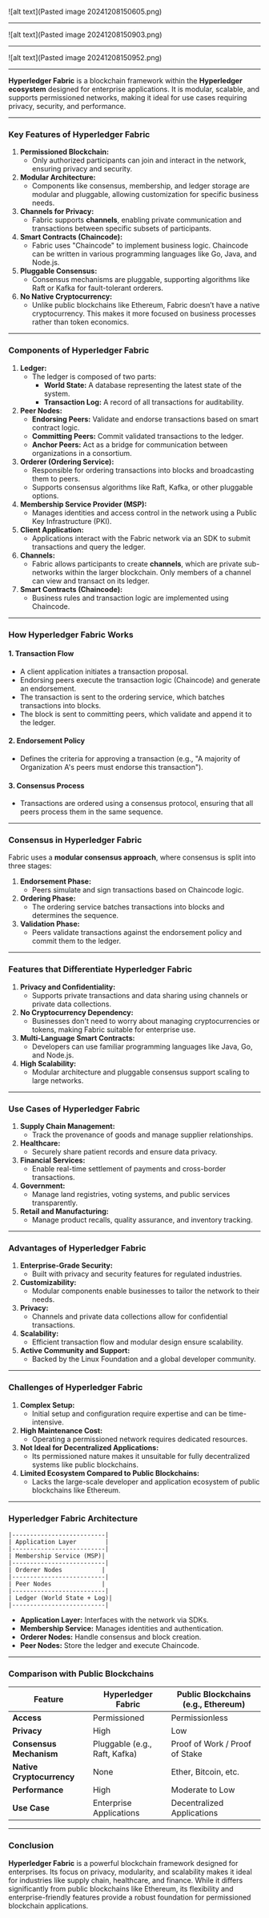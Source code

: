 ![alt text](Pasted image 20241208150605.png)

---
![alt text](Pasted image 20241208150903.png)

---
![alt text](Pasted image 20241208150952.png)

---

**Hyperledger Fabric** is a blockchain framework within the **Hyperledger ecosystem** designed for enterprise applications. It is modular, scalable, and supports permissioned networks, making it ideal for use cases requiring privacy, security, and performance.

---

### **Key Features of Hyperledger Fabric**

1. **Permissioned Blockchain:**
    - Only authorized participants can join and interact in the network, ensuring privacy and security.
2. **Modular Architecture:**
    - Components like consensus, membership, and ledger storage are modular and pluggable, allowing customization for specific business needs.
3. **Channels for Privacy:**
    - Fabric supports **channels**, enabling private communication and transactions between specific subsets of participants.
4. **Smart Contracts (Chaincode):**
    - Fabric uses "Chaincode" to implement business logic. Chaincode can be written in various programming languages like Go, Java, and Node.js.
5. **Pluggable Consensus:**
    - Consensus mechanisms are pluggable, supporting algorithms like Raft or Kafka for fault-tolerant orderers.
6. **No Native Cryptocurrency:**
    - Unlike public blockchains like Ethereum, Fabric doesn’t have a native cryptocurrency. This makes it more focused on business processes rather than token economics.

---

### **Components of Hyperledger Fabric**

1. **Ledger:**
    - The ledger is composed of two parts:
        - **World State:** A database representing the latest state of the system.
        - **Transaction Log:** A record of all transactions for auditability.
2. **Peer Nodes:**
    - **Endorsing Peers:** Validate and endorse transactions based on smart contract logic.
    - **Committing Peers:** Commit validated transactions to the ledger.
    - **Anchor Peers:** Act as a bridge for communication between organizations in a consortium.
3. **Orderer (Ordering Service):**
    - Responsible for ordering transactions into blocks and broadcasting them to peers.
    - Supports consensus algorithms like Raft, Kafka, or other pluggable options.
4. **Membership Service Provider (MSP):**
    - Manages identities and access control in the network using a Public Key Infrastructure (PKI).
5. **Client Application:**
    - Applications interact with the Fabric network via an SDK to submit transactions and query the ledger.
6. **Channels:**
    - Fabric allows participants to create **channels**, which are private sub-networks within the larger blockchain. Only members of a channel can view and transact on its ledger.
7. **Smart Contracts (Chaincode):**
    - Business rules and transaction logic are implemented using Chaincode.

---

### **How Hyperledger Fabric Works**

#### 1. **Transaction Flow**

- A client application initiates a transaction proposal.
- Endorsing peers execute the transaction logic (Chaincode) and generate an endorsement.
- The transaction is sent to the ordering service, which batches transactions into blocks.
- The block is sent to committing peers, which validate and append it to the ledger.

#### 2. **Endorsement Policy**

- Defines the criteria for approving a transaction (e.g., "A majority of Organization A's peers must endorse this transaction").

#### 3. **Consensus Process**

- Transactions are ordered using a consensus protocol, ensuring that all peers process them in the same sequence.

---

### **Consensus in Hyperledger Fabric**

Fabric uses a **modular consensus approach**, where consensus is split into three stages:

1. **Endorsement Phase:**
    - Peers simulate and sign transactions based on Chaincode logic.
2. **Ordering Phase:**
    - The ordering service batches transactions into blocks and determines the sequence.
3. **Validation Phase:**
    - Peers validate transactions against the endorsement policy and commit them to the ledger.

---

### **Features that Differentiate Hyperledger Fabric**

1. **Privacy and Confidentiality:**
    - Supports private transactions and data sharing using channels or private data collections.
2. **No Cryptocurrency Dependency:**
    - Businesses don't need to worry about managing cryptocurrencies or tokens, making Fabric suitable for enterprise use.
3. **Multi-Language Smart Contracts:**
    - Developers can use familiar programming languages like Java, Go, and Node.js.
4. **High Scalability:**
    - Modular architecture and pluggable consensus support scaling to large networks.

---

### **Use Cases of Hyperledger Fabric**

1. **Supply Chain Management:**
    - Track the provenance of goods and manage supplier relationships.
2. **Healthcare:**
    - Securely share patient records and ensure data privacy.
3. **Financial Services:**
    - Enable real-time settlement of payments and cross-border transactions.
4. **Government:**
    - Manage land registries, voting systems, and public services transparently.
5. **Retail and Manufacturing:**
    - Manage product recalls, quality assurance, and inventory tracking.

---

### **Advantages of Hyperledger Fabric**

1. **Enterprise-Grade Security:**
    - Built with privacy and security features for regulated industries.
2. **Customizability:**
    - Modular components enable businesses to tailor the network to their needs.
3. **Privacy:**
    - Channels and private data collections allow for confidential transactions.
4. **Scalability:**
    - Efficient transaction flow and modular design ensure scalability.
5. **Active Community and Support:**
    - Backed by the Linux Foundation and a global developer community.

---

### **Challenges of Hyperledger Fabric**

1. **Complex Setup:**
    - Initial setup and configuration require expertise and can be time-intensive.
2. **High Maintenance Cost:**
    - Operating a permissioned network requires dedicated resources.
3. **Not Ideal for Decentralized Applications:**
    - Its permissioned nature makes it unsuitable for fully decentralized systems like public blockchains.
4. **Limited Ecosystem Compared to Public Blockchains:**
    - Lacks the large-scale developer and application ecosystem of public blockchains like Ethereum.

---

### **Hyperledger Fabric Architecture**

```plaintext
|--------------------------|
| Application Layer        |
|--------------------------|
| Membership Service (MSP)|
|--------------------------|
| Orderer Nodes           |
|--------------------------|
| Peer Nodes              |
|--------------------------|
| Ledger (World State + Log)|
|--------------------------|
```

- **Application Layer:** Interfaces with the network via SDKs.
- **Membership Service:** Manages identities and authentication.
- **Orderer Nodes:** Handle consensus and block creation.
- **Peer Nodes:** Store the ledger and execute Chaincode.

---

### **Comparison with Public Blockchains**

|Feature|Hyperledger Fabric|Public Blockchains (e.g., Ethereum)|
|---|---|---|
|**Access**|Permissioned|Permissionless|
|**Privacy**|High|Low|
|**Consensus Mechanism**|Pluggable (e.g., Raft, Kafka)|Proof of Work / Proof of Stake|
|**Native Cryptocurrency**|None|Ether, Bitcoin, etc.|
|**Performance**|High|Moderate to Low|
|**Use Case**|Enterprise Applications|Decentralized Applications|

---

### **Conclusion**

**Hyperledger Fabric** is a powerful blockchain framework designed for enterprises. Its focus on privacy, modularity, and scalability makes it ideal for industries like supply chain, healthcare, and finance. While it differs significantly from public blockchains like Ethereum, its flexibility and enterprise-friendly features provide a robust foundation for permissioned blockchain applications.